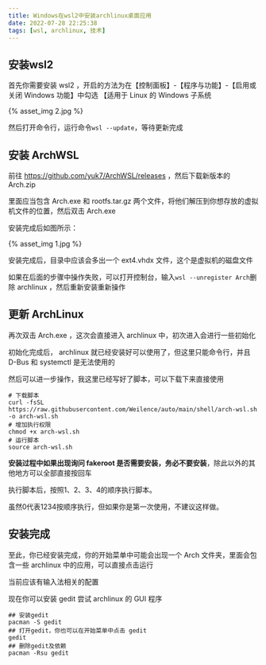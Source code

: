 ```yaml
---
title: Windows在wsl2中安装archlinux桌面应用
date: 2022-07-28 22:25:38
tags: [wsl, archlinux, 技术]
---
```


## 安装wsl2

首先你需要安装 wsl2 ，开启的方法为在【控制面板】-【程序与功能】-【启用或关闭 Windows 功能】中勾选 【适用于 Linux 的 Windows 子系统

{% asset_img 2.jpg %}

然后打开命令行，运行命令`wsl --update`，等待更新完成

## 安装 ArchWSL

前往 https://github.com/yuk7/ArchWSL/releases ，然后下载新版本的 Arch.zip

里面应当包含 Arch.exe 和 rootfs.tar.gz 两个文件，将他们解压到你想存放的虚拟机文件的位置，然后双击 Arch.exe

安装完成后如图所示：

{% asset_img 1.jpg %}

安装完成后，目录中应该会多出一个 ext4.vhdx 文件，这个是虚拟机的磁盘文件

如果在后面的步骤中操作失败，可以打开控制台，输入`wsl --unregister Arch`删除 archlinux ，然后重新安装重新操作

## 更新 ArchLinux

再次双击 Arch.exe ，这次会直接进入 archlinux 中，初次进入会进行一些初始化

初始化完成后， archlinux 就已经安装好可以使用了，但这里只能命令行，并且 D-Bus 和 systemctl 是无法使用的

然后可以进一步操作，我这里已经写好了脚本，可以下载下来直接使用

```shell
# 下载脚本
curl -fsSL https://raw.githubusercontent.com/Weilence/auto/main/shell/arch-wsl.sh -o arch-wsl.sh
# 增加执行权限
chmod +x arch-wsl.sh
# 运行脚本
source arch-wsl.sh
```

**安装过程中如果出现询问 fakeroot 是否需要安装，务必不要安装**，除此以外的其他地方可以全部直接按回车

执行脚本后，按照1、2、3、4的顺序执行脚本。

虽然0代表1234按顺序执行，但如果你是第一次使用，不建议这样做。

## 安装完成

至此，你已经安装完成，你的开始菜单中可能会出现一个 Arch 文件夹，里面会包含一些 archlinux 中的应用，可以直接点击运行

当前应该有输入法相关的配置

现在你可以安装 gedit 尝试 archlinux 的 GUI 程序
```shell
## 安装gedit
pacman -S gedit
## 打开gedit，你也可以在开始菜单中点击 gedit
gedit
## 删除gedit及依赖
pacman -Rsu gedit
```